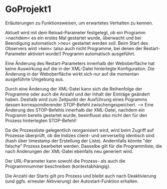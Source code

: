 # GoProjekt1
Erläuterungen zu Funktionsweisen, um erwartetes Verhalten zu kennen.

Aktuell wird mit dem Reload-Parameter festgelegt, ob ein Programm >nachdem< es ein erstes Mal gestartet wurde, überwacht und bei Beendigung automatisch >neu< gestartet werden soll.
Beim Start des Observers wird >kein< (also auch nicht Programme, bei denen der Restart-Parameter aktiviert wurde!) Programm automatisch ausgeführt.

Eine Änderung des Restart-Parameters innerhalb der Weboberfläche hat keine Auswirkung auf die in der XML-Datei hinterlegte Konfiguration. Die Änderung in der Weboberfläche wirkt sich nur auf die momentan ausgeführte Umgebung aus.

Durch eine Änderung der XML-Datei kann sich die Reihenfolge der Programme oder auch die Anzahl und der Inhalt der Einträge geändert haben. Deshalb wird zum Zeitpunkt der Ausführung eines Pogramms dessen korrespondierender STOP-Befehl zwischengespeichert. --> Eine Änderung des STOP-Befehls innerhalb der XML-Datei, nachdem ein Programm bereits gestartet wurde, beeinflusst also nicht den für den Prozess hinterlegten STOP-Befehl!

Da die Prozessliste gelegentlich reorganisiert wird, wird beim Zugriff auf Prozesse überprüft, ob die Indizes client- und serverseitig identisch sind (hash über timestamp der Erstellung der Liste). Andernfalls könnte "der falsche" Prozess bearbeitet werden.
Dasselbe gilt für die Programmliste, die nach Änderungen der XML-Datei ebenfalls neu generiert wird.

Der URL-Parameter kann sowohl die Prozess- als auch die Programmnummer beschreiben (kontextabhängig).

Die Anzahl der Starts gilt pro Prozess und bleibt auch nach Deaktivierung (und ggfs. erneuter Aktivierung) der Autostart-Funktion erhalten.
